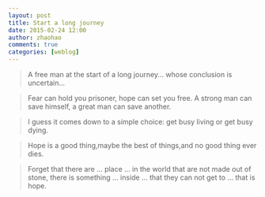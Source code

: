 ```yaml
---
layout: post
title: Start a long journey
date: 2015-02-24 12:00
author: zhaohao
comments: true
categories: [weblog]
---
```

<blockquote>A free man at the start of a long journey... whose conclusion is uncertain...</blockquote>

<blockquote>Fear can hold you prisoner, hope can set you free. A strong man can save himself, a great man can save another.</blockquote>

<blockquote>I guess it comes down to a simple choice: get busy living or get busy dying.</blockquote>

<blockquote>Hope is a good thing,maybe the best of things,and no good thing ever dies.</blockquote>

<blockquote>Forget that there are … place … in the world that are not made out of stone, there is something … inside … that they can not get to … that is hope. </blockquote>
